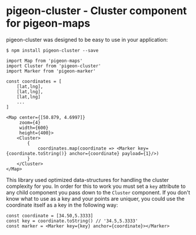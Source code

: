 # pigeon-cluster - Cluster component for pigeon-maps

pigeon-cluster was designed to be easy to use in your application:

```
$ npm install pigeon-cluster --save
```

```
import Map from 'pigeon-maps'
import Cluster from 'pigeon-cluster'
import Marker from 'pigeon-marker'

const coordinates = [
    [lat,lng],
    [lat,lng],
    [lat,lng]
    ...
]

<Map center={[50.879, 4.6997]}
     zoom={4}
     width={600}
     height={400}>
    <Cluster>
        {
            coordinates.map(coordinate => <Marker key={coordinate.toString()} anchor={coordinate} payload={1}/>)
        }
    </Cluster>
</Map>
```

This library used optimized data-structures for handling the cluster complexity for you. In order for this to work you must set a `key` attribute to any child component you pass down to the `Cluster` component. If you don't know what to use as a key and your points are uniquer, you could use the coordinate itself as a key in the following way:

```
const coordinate = [34.50,5.3333]
const key = coordinate.toString() // '34.5,5.3333'
const marker = <Marker key={key} anchor={coordinate}></Marker>
```

